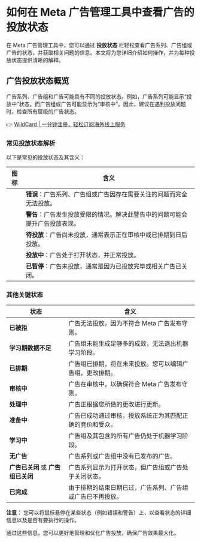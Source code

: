 # 如何在 Meta 广告管理工具中查看广告的投放状态

在 Meta 广告管理工具中，您可以通过 **投放状态** 栏轻松查看广告系列、广告组或广告的状态，并获取相关问题的信息。本文将为您详细介绍如何操作，并为每种投放状态提供清晰的解释。

## 广告投放状态概览

广告系列、广告组和广告可能具有不同的投放状态。例如，广告系列可能显示“投放中”状态，而广告组或广告可能显示为“审核中”。因此，建议在遇到投放问题时，检查所有层级的广告状态。

👉 [WildCard | 一分钟注册，轻松订阅海外线上服务](https://bbtdd.com/WildCard)

### 常见投放状态解析

以下是常见的投放状态及其含义：

| 图标 | 含义 |
|------|------|
|  | **错误**：广告系列、广告组或广告因存在需要关注的问题而完全无法投放。 |
|  | **警告**：广告发生投放受限的情况。解决此警告中的问题可能会提升广告投放表现。 |
|  | **待投放**：广告尚未投放，通常表示正在审核中或已排期到日后投放。 |
|  | **投放中**：广告处于打开状态，并正常投放。 |
|  | **已暂停**：广告未投放，通常是因为已投放完毕或相关广告已关闭。 |

### 其他关键状态

| 状态 | 含义 |
|------|------|
| **已被拒** | 广告无法投放，因为不符合 Meta 广告发布守则。 |
| **学习期数据不足** | 广告组未能生成足够多的成效，无法退出机器学习阶段。 |
| **已排期** | 广告组已排期，将在未来投放。您可以编辑广告组，更改排期。 |
| **审核中** | 广告在审核中，以确保符合 Meta 广告发布守则。 |
| **处理中** | 广告正根据您所做的更改进行更新。 |
| **准备中** | 广告已成功通过审核，投放系统正为其匹配正确的竞价和受众。 |
| **学习中** | 广告组及其包含的所有广告仍处于机器学习阶段。 |
| **无广告** | 广告系列或广告组中没有已发布的广告。 |
| **广告已关闭** 或 **广告组已关闭** | 广告系列显示为打开状态，但广告组或广告处于关闭状态。 |
| **已完成** | 由于排期的结束日期已过，广告系列、广告组或广告已不再投放。 |

**注意：** 您可以将鼠标悬停在某些状态（例如错误和警告）上，以查看状态的详细信息以及是否有要执行的操作。

通过这些信息，您可以更好地管理和优化广告投放，确保广告效果最大化。